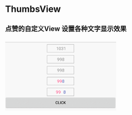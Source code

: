 # ThumbsView
点赞的自定义View 设置各种文字显示效果
----
![image](https://github.com/JackTuoTuo/ThumbsView/blob/master/GIF.gif)
----

